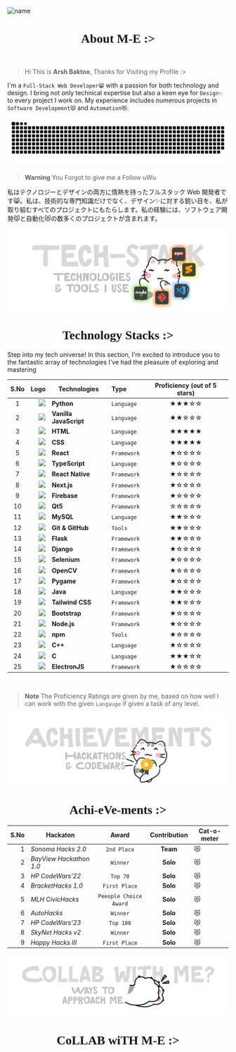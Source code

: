 ![name](![image]([https://github.com/user-attachments/assets/0017f5f1-ae15-4ee8-84d1-0acdfc1e9163](https://github.com/arsh-baktoo/arsh-baktoo/blob/main/ARSH%20BAKTOO.png?raw=true)))
<h1 align="center" style="font-family: cursive;">About M-E :></h1>

<br>

> Hi This is **Arsh Baktoo**, Thanks for Visiting my Profile :>


I'm a `Full-Stack Web Developer😸` with a passion for both technology and design. I bring not only technical expertise but also a keen eye for `Design✨` to every project I work on. My experience includes numerous projects in `Software Development😾` and `Automation😻`.

![design](https://raw.githubusercontent.com/platane/snk/output/github-contribution-grid-snake-dark.svg)

> **Warning**
> You Forgot to give me a Follow uWu

私はテクノロジーとデザインの両方に情熱を持ったフルスタック Web 開発者です😸。私は、技術的な専門知識だけでなく、デザイン✨に対する鋭い目を、私が取り組むすべてのプロジェクトにもたらします。私の経験には、ソフトウェア開発😾と自動化😻の数多くのプロジェクトが含まれます。


![technology stack](https://github.com/mostuselessboy/mostuselessboy/blob/main/txt/stack.png?raw=true)


<h1 align="center" style="font-family: cursive;">Technology Stacks :></h1>

Step into my tech universe! In this section, I'm excited to introduce you to the fantastic array of technologies I've had the pleasure of exploring and mastering


<div align="center">

| S.No | Logo | Technologies                | Type       | Proficiency (out of 5 stars) |
| :---: | ---: | ------------------------- | :---------- | :----------------------------: |
|  1 | <img src="https://cdn.simpleicons.org/firebase/grey" width="20">    | **Python**                | `Language`   | ★★★☆☆                       |
|  2 | <img src="https://cdn.simpleicons.org/javascript/grey" width="20">    | **Vanilla JavaScript**    | `Language`   |★★☆☆☆                        |
|  3 | <img src="https://cdn.simpleicons.org/html5/grey" width="20">    | **HTML**                  | `Language`   | ★★★★★                        |
|  4 | <img src="https://cdn.simpleicons.org/css3/grey" width="20">    | **CSS**                   | `Language`   | ★★★★★                        |
|  5 | <img src="https://cdn.simpleicons.org/react/grey" width="20">    | **React**                 | `Framework`  | ★☆☆☆☆                        |
|  6 | <img src="https://cdn.simpleicons.org/typescript/grey" width="20">    | **TypeScript**            | `Language`   | ★☆☆☆☆                        |
|  7 | <img src="https://cdn.simpleicons.org/react/grey" width="20">    | **React Native**          | `Framework`  | ★☆☆☆☆                        |
|  8 | <img src="https://cdn.simpleicons.org/nextdotjs/grey" width="20">    | **Next.js**               | `Framework`  | ★☆☆☆☆                        |
|  9 | <img src="https://cdn.simpleicons.org/firebase/grey" width="20">    | **Firebase**              | `Framework`  | ★☆☆☆☆                        |
| 10 | <img src="https://cdn.simpleicons.org/qt/grey" width="20">    | **Qt5**                   | `Framework`  | ☆☆☆☆☆                       |
| 11 | <img src="https://cdn.simpleicons.org/mysql/grey" width="20">    | **MySQL**                 | `Language`   | ★★☆☆☆                       |
| 12 | <img src="https://cdn.simpleicons.org/github/grey" width="20">    | **Git & GitHub**          | `Tools`      | ★★☆☆☆                        |
| 13 | <img src="https://cdn.simpleicons.org/flask/grey" width="20">    | **Flask**                 | `Framework`  | ★★☆☆☆                        |
| 14 | <img src="https://cdn.simpleicons.org/django/grey" width="20">    | **Django**                | `Framework`  | ★☆☆☆☆                        |
| 15 | <img src="https://cdn.simpleicons.org/selenium/grey" width="20">    | **Selenium**              | `Framework`  | ★☆☆☆☆                        |
| 16 | <img src="https://cdn.simpleicons.org/opencv/grey" width="20">    | **OpenCV**                | `Framework`  | ★☆☆☆☆                        |
| 17 | <img src="https://cdn.simpleicons.org/pyscaffold/grey" width="20">    | **Pygame**                | `Framework`  | ★☆☆☆☆                        |
| 18 | <img src="https://cdn.simpleicons.org/android/grey" width="20">    | **Java**                  | `Language`   | ★★☆☆☆                        |
| 19 | <img src="https://cdn.simpleicons.org/tailwindcss/grey" width="20">    | **Tailwind CSS**          | `Framework`  | ★★☆☆☆                        |
| 20 | <img src="https://cdn.simpleicons.org/bootstrap/grey" width="20">    | **Bootstrap**             | `Framework`  | ★☆☆☆☆                        |
| 21 | <img src="https://cdn.simpleicons.org/nodedotjs/grey" width="20">    | **Node.js**               | `Framework`  | ★☆☆☆☆                        |
| 22 | <img src="https://cdn.simpleicons.org/npm/grey" width="20">    | **npm**                   | `Tools`      | ★☆☆☆☆                        |
| 23 | <img src="https://cdn.simpleicons.org/cplusplus/grey" width="20">    | **C++**                   | `Language`   | ★☆☆☆☆                        |
| 24 | <img src="https://cdn.simpleicons.org/c/grey" width="20">    | **C**                     | `Language`   | ★★★☆☆                        |
| 25 | <img src="https://cdn.simpleicons.org/electron/grey" width="20">    | **ElectronJS**            | `Framework`  | ★☆☆☆☆                        |

</div>

<br>

> **Note**
> The Proficiency Ratings are given by me, based on how well I can work with the given `Langauge` if given a task of any level.




![achievements](https://github.com/mostuselessboy/mostuselessboy/blob/main/txt/acheivements.png?raw=true)

<h1 align="center" style="font-family: cursive;">Achi-eVe-ments :></h1>
<div align="center">

S.No |Hackaton | Award | Contribution | Cat-o-meter
---: |--- | :---: | :---: | --- 
1 |*Sonoma Hacks 2.0* | `2nd Place` | **Team** | 😻
2 |*BayView Hackathon 1.0* | `Winner` | **Solo** | 😻
3 |*HP CodeWars'22* | `Top 70` | **Solo** | 😻
4 |*BracketHacks 1.0* | `First Place` | **Solo** | 😻
5 |*MLH CivicHacks* | `Peeople Choice Award` | **Solo** | 😻
6 |*AutoHacks* | `Winner` | **Solo**| 😻
7 |*HP CodeWars'23* | `Top 100` | **Solo**| 😻
8 |*SkyNet Hacks v2* | `Winner` | **Solo**| 😻
9 |*Happy Hacks III* | `First Place` | **Solo**| 😻

</div>


![achievements](https://github.com/mostuselessboy/mostuselessboy/blob/main/txt/collab.png?raw=true)
<h1 align="center" style="font-family: cursive;">CoLLAB wiTH M-E :></h1>
